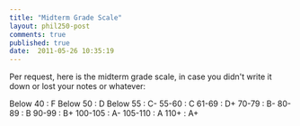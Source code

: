 ```yaml
---
title: "Midterm Grade Scale"
layout: phil250-post
comments: true
published: true
date:  2011-05-26 10:35:19
---
```


Per request, here is the midterm grade scale, in case you didn't write it down or lost your notes or whatever:

Below 40
:	F
Below 50
:	 D
Below 55
:	 C-
55-60
:	 C
61-69
:	 D+
70-79
:	 B-
80-89
:	 B
90-99
:	 B+
100-105
:	 A-
105-110
:	 A
110+
:	 A+
